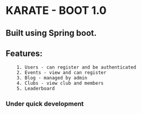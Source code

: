 # KARATE - BOOT 1.0

## Built using Spring boot.

## Features:
```
	1. Users - can register and be authenticated
	2. Events - view and can register
	3. Blog - managed by admin
	4. Clubs - view club and members
	5. Leaderboard
```

### Under quick development